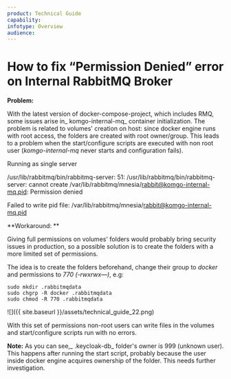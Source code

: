 ```yaml
---
product: Technical Guide
capability:
infotype: Overview
audience:
---
```


# How to fix “Permission Denied” error on Internal RabbitMQ Broker

**Problem:** 

With the latest version of docker-compose-project, which includes RMQ, some issues arise in_ komgo-internal-mq_ container initialization. The problem is related to volumes' creation on host: since docker engine runs with root access, the folders are created with root owner/group. This leads to a problem when the start/configure scripts are executed with non root user (_komgo-internal-mq_ never starts and configuration fails).

Running as single server

/usr/lib/rabbitmq/bin/rabbitmq-server: 51: /usr/lib/rabbitmq/bin/rabbitmq-server: cannot create 
/var/lib/rabbitmq/mnesia/rabbit@komgo-internal-mq.pid: Permission denied

Failed to write pid file: /var/lib/rabbitmq/mnesia/rabbit@komgo-internal-mq.pid

**Workaround: **

Giving full permissions on volumes' folders would probably bring security issues in production, so a possible solution is to create the folders with a more limited set of permissions. 

The idea is to create the folders beforehand, change their group to _docker_ and permissions to _770 (-rwxrwx—)_, e.g:

```
sudo mkdir .rabbitmqdata
sudo chgrp -R docker .rabbitmqdata
sudo chmod -R 770 .rabbitmqdata
```

![]({{ site.baseurl }}/assets/technical_guide_22.png)

With this set of permissions non-root users can write files in the volumes and start/configure scripts run with no errors.

**Note:** As you can see,_ .keycloak-db_ folder's owner is 999 (unknown user). This happens after running the start script, probably because the user inside docker engine acquires ownership of the folder. This needs further investigation.